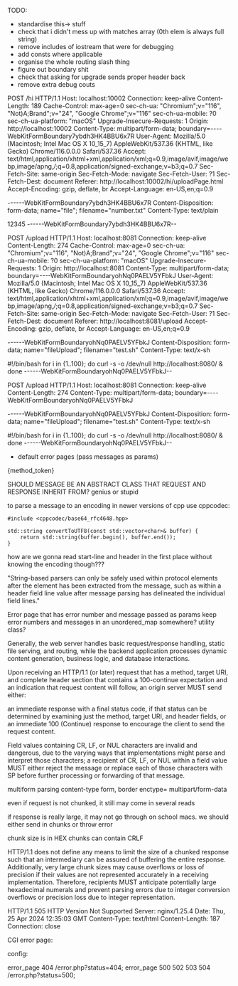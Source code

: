 TODO:
- standardise this-> stuff
- check that i didn't mess up with matches array (0th elem is always full string)
- remove includes of iostream that were for debugging
- add consts where applicable
- organise the whole routing slash thing
- figure out boundary shit
- check that asking for upgrade sends proper header back
- remove extra debug couts

POST /hi HTTP/1.1
Host: localhost:10002
Connection: keep-alive
Content-Length: 189
Cache-Control: max-age=0
sec-ch-ua: "Chromium";v="116", "Not)A;Brand";v="24", "Google Chrome";v="116"
sec-ch-ua-mobile: ?0
sec-ch-ua-platform: "macOS"
Upgrade-Insecure-Requests: 1
Origin: http://localhost:10002
Content-Type: multipart/form-data; boundary=----WebKitFormBoundary7ybdh3HK4BBU6x7R
User-Agent: Mozilla/5.0 (Macintosh; Intel Mac OS X 10_15_7) AppleWebKit/537.36 (KHTML, like Gecko) Chrome/116.0.0.0 Safari/537.36
Accept: text/html,application/xhtml+xml,application/xml;q=0.9,image/avif,image/webp,image/apng,*/*;q=0.8,application/signed-exchange;v=b3;q=0.7
Sec-Fetch-Site: same-origin
Sec-Fetch-Mode: navigate
Sec-Fetch-User: ?1
Sec-Fetch-Dest: document
Referer: http://localhost:10002/hi/uploadPage.html
Accept-Encoding: gzip, deflate, br
Accept-Language: en-US,en;q=0.9

------WebKitFormBoundary7ybdh3HK4BBU6x7R
Content-Disposition: form-data; name="file"; filename="number.txt"
Content-Type: text/plain

12345
------WebKitFormBoundary7ybdh3HK4BBU6x7R--

POST /upload HTTP/1.1
Host: localhost:8081
Connection: keep-alive
Content-Length: 274
Cache-Control: max-age=0
sec-ch-ua: "Chromium";v="116", "Not)A;Brand";v="24", "Google Chrome";v="116"
sec-ch-ua-mobile: ?0
sec-ch-ua-platform: "macOS"
Upgrade-Insecure-Requests: 1
Origin: http://localhost:8081
Content-Type: multipart/form-data; boundary=----WebKitFormBoundaryohNq0PAELV5YFbkJ
User-Agent: Mozilla/5.0 (Macintosh; Intel Mac OS X 10_15_7) AppleWebKit/537.36 (KHTML, like Gecko) Chrome/116.0.0.0 Safari/537.36
Accept: text/html,application/xhtml+xml,application/xml;q=0.9,image/avif,image/webp,image/apng,*/*;q=0.8,application/signed-exchange;v=b3;q=0.7
Sec-Fetch-Site: same-origin
Sec-Fetch-Mode: navigate
Sec-Fetch-User: ?1
Sec-Fetch-Dest: document
Referer: http://localhost:8081/upload
Accept-Encoding: gzip, deflate, br
Accept-Language: en-US,en;q=0.9

------WebKitFormBoundaryohNq0PAELV5YFbkJ
Content-Disposition: form-data; name="fileUpload"; filename="test.sh"
Content-Type: text/x-sh

#!/bin/bash
for i in {1..100}; do
    curl -s -o /dev/null http://localhost:8080/ &
done
------WebKitFormBoundaryohNq0PAELV5YFbkJ--



POST /upload HTTP/1.1
Host: localhost:8081
Connection: keep-alive
Content-Length: 274
Content-Type: multipart/form-data; boundary=----WebKitFormBoundaryohNq0PAELV5YFbkJ

------WebKitFormBoundaryohNq0PAELV5YFbkJ
Content-Disposition: form-data; name="fileUpload"; filename="test.sh"
Content-Type: text/x-sh

#!/bin/bash
for i in {1..100}; do
    curl -s -o /dev/null http://localhost:8080/ &
done
------WebKitFormBoundaryohNq0PAELV5YFbkJ--

- default error pages (pass messages as params)

{method_token} 

SHOULD MESSAGE BE AN ABSTRACT CLASS THAT REQUEST AND RESPONSE INHERIT FROM? genius or stupid


to parse a message to an encoding in newer versions of cpp use cppcodec:

```
#include <cppcodec/base64_rfc4648.hpp>

std::string convertToUTF8(const std::vector<char>& buffer) {
	return std::string(buffer.begin(), buffer.end());
}
```


how are we gonna read start-line and header in the first place without knowing the encoding though???



"String-based parsers can only be safely used within protocol elements after the element has been extracted from the message, such as within a header field line value after message parsing has delineated the individual field lines."




Error page that has error number and message passed as params
keep error numbers and messages in an unordered_map somewhere? utility class?



Generally, the web server handles basic request/response handling, static file serving, and routing, while the backend application processes dynamic content generation, business logic, and database interactions.


Upon receiving an HTTP/1.1 (or later) request that has a method, target URI, and complete header section that contains a 100-continue expectation and an indication that request content will follow, an origin server MUST send either:

an immediate response with a final status code, if that status can be determined by examining just the method, target URI, and header fields, or
an immediate 100 (Continue) response to encourage the client to send the request content.


Field values containing CR, LF, or NUL characters are invalid and dangerous, due to the varying ways that implementations might parse and interpret those characters; a recipient of CR, LF, or NUL within a field value MUST either reject the message or replace each of those characters with SP before further processing or forwarding of that message.

multiform parsing
content-type form, border
enctype= multipart/form-data

even if request is not chunked, it still may come in several reads

if response is really large, it may not go through on school macs. we should either send in chunks or throw error


chunk size is in HEX
chunks can contain CRLF



HTTP/1.1 does not define any means to limit the size of a chunked response such that an intermediary can be assured of buffering the entire response. Additionally, very large chunk sizes may cause overflows or loss of precision if their values are not represented accurately in a receiving implementation. Therefore, recipients MUST anticipate potentially large hexadecimal numerals and prevent parsing errors due to integer conversion overflows or precision loss due to integer representation.


HTTP/1.1 505 HTTP Version Not Supported
Server: nginx/1.25.4
Date: Thu, 25 Apr 2024 12:35:03 GMT
Content-Type: text/html
Content-Length: 187
Connection: close

CGI error page:

<?php
// error.php
$statusCode = $_SERVER['REDIRECT_STATUS'];
$statusMessage = getStatusMessage($statusCode); // Implement this function based on your status code definitions

// Load the template
$template = file_get_contents('error_template.html');

// Replace placeholders with actual values
$template = str_replace('{{status_code}}', $statusCode, $template);
$template = str_replace('{{status_message}}', $statusMessage, $template);

echo $template;
?>

config:

error_page 404 /error.php?status=404;
error_page 500 502 503 504 /error.php?status=500;
